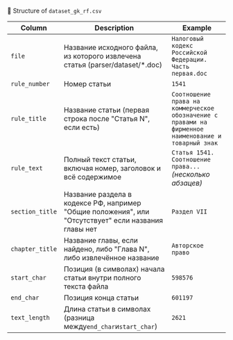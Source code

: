 📄 Structure of `dataset_gk_rf.csv`


| Column          | Description                                                                                                                                                                            | Example                                                                                                                                                                                  |
| --------------- | -------------------------------------------------------------------------------------------------------------------------------------------------------------------------------------- | ---------------------------------------------------------------------------------------------------------------------------------------------------------------------------------------- |
| `file`          | Название исходного файла, из которого извлечена статья (parser/dataset/*.doc)                                                           | `Налоговый кодекс Российской Федерации. Часть первая.doc`                                                                             |
| `rule_number`   | Номер статьи                                                                                                                                                                | `1541`                                                                                                                                                                                   |
| `rule_title`    | Название статьи (первая строка после "Статья N", если есть)                                                                               | `Соотношение права на коммерческое обозначение с правами на фирменное наименование и товарный знак` |
| `rule_text`     | Полный текст статьи, включая номер, заголовок и всё содержимое                                                                     | `Статья 1541. Соотношение права...` *(несколько абзацев)*                                                                                          |
| `section_title` | Название раздела в кодексе РФ, например "Общие положения", или "Отсутствует" если названия главы нет | `Раздел VII`                                                                                                                                                                       |
| `chapter_title` | Название главы, если найдено, либо "Глава N", либо извлечённое название                                                        | `Авторское право`                                                                                                                                                          |
| `start_char`    | Позиция (в символах) начала статьи внутри полного текста файла                                                                     | `598576`                                                                                                                                                                                 |
| `end_char`      | Позиция конца статьи                                                                                                                                                 | `601197`                                                                                                                                                                                 |
| `text_length`   | Длина статьи в символах (разница между`end_char`и`start_char`)                                                                                        | `2621`                                                                                                                                                                                   |

